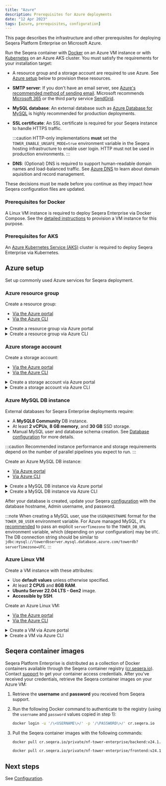 ```yaml
---
title: "Azure"
description: Prerequisites for Azure deployments
date: "12 Apr 2023"
tags: [azure, prerequisites, configuration]
---
```


This page describes the infrastructure and other prerequisites for deploying Seqera Platform Enterprise on Microsoft Azure.

Run the Seqera container with [Docker](../docker-compose) on an Azure VM instance or with [Kubernetes](../kubernetes) on an Azure AKS cluster. You must satisfy the requirements for your installation target:

- A resource group and a storage account are required to use Azure. See [Azure setup](#azure-setup) below to provision these resources.
- **SMTP server**: If you don't have an email server, see [Azure's recommended method of sending email][azure-sendmail]. Microsoft recommends [Microsoft 365][msft-365] or the third party service [SendGrid][sendgrid].
- **MySQL database**: An external database such as [Azure Database for MySQL][azure-db-create-portal] is highly recommended for production deployments.
- **SSL certificate**: An SSL certificate is required for your Seqera instance to handle HTTPS traffic.

  :::caution
  HTTP-only implementations **must** set the `TOWER_ENABLE_UNSAFE_MODE=true` environment variable in the Seqera hosting infrastructure to enable user login. HTTP must not be used in production environments.
  :::

- **DNS**: (Optional) DNS is required to support human-readable domain names and load-balanced traffic. See [Azure DNS][azure-dns] to learn about domain aquisition and record management.

These decisions must be made before you continue as they impact how Seqera configuration files are updated.

### Prerequisites for Docker

A Linux VM instance is required to deploy Seqera Enterprise via Docker Compose. See the [detailed instructions](#azure-setup) to provision a VM instance for this purpose.

### Prerequisites for AKS

An [Azure Kubernetes Service (AKS)][aks-walkthrough] cluster is required to deploy Seqera Enterprise via Kubernetes.

## Azure setup

Set up commonly used Azure services for Seqera deployment.

### Azure resource group

Create a resource group:

- [Via the Azure portal][azure-rg-portal]
- [Via the Azure CLI][azure-rg-cli]

<details>
  <summary>Create a resource group via Azure portal</summary>

1. Sign in to the [Azure portal](https://portal.azure.com).
1. Select **Resource groups**.
1. Select **Add**.
1. Enter the following values:
   - **Subscription**: Select your Azure subscription.
   - **Resource group**: Enter a new resource group name (such as `towerrg`).
   - **Region**: Select the region where your assets will exist (such as `East US`).
1. Select **Review and Create**.
1. Select **Create**.

</details>
<details>
  <summary>Create a resource group via Azure CLI</summary>

Run the `az group create` command:

```bash
az group create --name $MY_RESOURCE_GROUP_NAME --location $REGION
```

</details>

### Azure storage account

Create a storage account:

- [Via the Azure portal][azure-storage-portal]
- [Via the Azure CLI][azure-storage-cli]

<details>
  <summary>Create a storage account via Azure portal</summary>

1. Sign in to the [Azure portal](https://portal.azure.com).
1. Select **Storage accounts**.
1. Select **Create**.
1. Enter the following values:
   - **Subscription**: Select your Azure subscription.
   - **Resource group**: Enter your resource group name.
   - **Storage account name**: Enter a new storage account name (such as `towerstorage`).
   - **Region**: Select the region where your Resource Group exists (such as `East US`).
   - **Performance**: Select `Standard`.
   - **Redundancy**: Select `Geo-redundant storage (GRS)`.
1. Select **Review + create**. The default values are used in the other tabs. See [Create a storage account][azure-storage-portal] for further details on each setting.
1. Select **Create**.

</details>
<details>
  <summary>Create a storage account via Azure CLI</summary>

Run the `az storage account create` command:

```bash
az storage account create -n towerstorage -g towerrg -l eastus --sku Standard_GRS
```

</details>

### Azure MySQL DB instance

External databases for Seqera Enterprise deployments require:

- A **MySQL8 Community** DB instance.
- At least **2 vCPUs**, **8 GB memory**, and **30 GB** SSD storage.
- Manual MySQL user and database schema creation. See [Database configuration](../configuration/overview#seqera-and-redis-databases) for more details.

:::caution
Recommended instance performance and storage requirements depend on the number of parallel pipelines you expect to run.
:::

Create an Azure MySQL DB instance:

- [Via Azure portal][azure-db-create-portal]
- [Via Azure CLI][azure-db-create-cli]

<details>
  <summary>Create a MySQL DB instance via Azure portal</summary>

1. In the Azure portal, search for and select **Azure Database for MySQL servers**.
1. Select **Create**.
1. On the **Select Azure Database for MySQL deployment option** pane, select **Flexible server** as the deployment option.
1. On the **Basics** tab, enter or select the following:
   - Your **Subscription** name
   - Your **Resource group** name
   - A **Server name** such as `towerdbserver`
   - Your **Region**
   - The **Workload type**, based on your required `max_connections`
   - **High availability** — high availability is recommended for production deployments
   - **Standby availability zone** — standby server zone location
   - **MySQL version** — 8.0
   - An **Admin username** to access the server
   - A **Password** to access the server
   - Your **Compute + storage** requirements, considering the minimum performance requirements outlined above
1. Configure networking options.
1. Select **Review + create**, then **Create**.

</details>
<details>
  <summary>Create a MySQL DB instance via Azure CLI</summary>

1. Run `az mysql flexible-server create` to create your server:

   ```bash
   az mysql flexible-server create --location eastus --resource-group towerrg --name towerdbserver --admin-user username --admin-password password --sku-name Standard_B2ms --tier Burstable --public-access 0.0.0.0 --storage-size 30 --version 8.0 --high-availability ZoneRedundant --zone 1 --standby-zone 3 --storage-auto-grow Enabled --iops 500
   ```

   The `sku-name`, `tier`, `storage-size`, and `iops` values depend on your performance requirements.

1. Run `az mysql flexible-server db create` to create a database on your server:

   ```bash
   az mysql flexible-server db create --resource-group towerrg
                                   --server-name towerdbserver
                                   --database-name towerdb
   ```

</details>

After your database is created, update your Seqera [configuration](../configuration/overview#seqera-and-redis-databases) with the database hostname, Admin username, and password.

:::note
When creating a MySQL user, use the `USER@HOSTNAME` format for the `TOWER_DB_USER` environment variable. For Azure managed MySQL, it's [recommended][azure-db-config] to pass an explicit `serverTimezone` to the `TOWER_DB_URL` environment variable, which (depending on your configuration) may be `UTC`. The DB connection string should be similar to `jdbc:mysql://towerdbserver.mysql.database.azure.com/towerdb?serverTimezone=UTC`.
:::

### Azure Linux VM

Create a VM instance with these attributes:

- Use **default values** unless otherwise specified.
- At least **2 CPUS** and **8GB RAM**.
- **Ubuntu Server 22.04 LTS - Gen2** image.
- **Accessible by SSH**.

Create an Azure Linux VM:

- [Via the Azure portal][azure-linux-vm-portal]
- [Via the Azure CLI][azure-linux-vm-cli]

<details>
  <summary>Create a VM via Azure portal</summary>

1. Under **Basics**, select your **Subscription** and **Resource group**.
1. Under **Instance details**:
   - Enter a **VM name**
   - Select the same **Region** as your resource group.
   - Select the **Ubuntu Server 24.04 LTS - Gen2** image.
   - Do not set the VM as an **Azure Spot instance**.
   - Select the **Size** — B2ps v2 or higher is recommended.
1. Under **Administrator account**:
   - Select **SSH public key**
   - Enter a **username**
   - Select **Generate new key pair**
   - Enter a **Key pair name**
1. Under **Inbound port rules**:
   - Select **Allow selected ports**
   - Select **SSH (22)**, **HTTP (8000)**, **HTTP (80)**, and **HTTPS (443)** (required for SSL termination in production environments) from the dropdown
1. Select **Review + create** at the bottom of the page.
1. Review your VM details, then select **Create**.
1. When the **Generate new key pair** window opens, select **Download private key and create resource**. Your key file will be download as `myKey.pem`. Note the path to which it was downloaded.
1. On the page for your new VM, copy the **Public IP address**.

To make the VM's IP address static:

1. Enter **Public IP addresses** in the search.
1. Under **Services**, select **Public IP addresses**.
1. On the **Public IP addresses** page, select the entry containing your VM name. A page opens with that IP's details.
1. Select **Configuration** from the left-hand navigation panel.
1. Confirm that your IP address assignment is **Static**.
1. Do not add a custom DNS name label to the VM.

To allow ingress on port 8000:

1. Enter **Virtual Machines** in the search bar.
1. Under **Services**, select **Virtual machines**.
1. On the **Virtual machines** page, select your VM name to navigate to the VM details.
1. Select **Networking** from the left-hand navigation panel.
1. **Add inbound port rule** for port 8000.

To allow ingress on port 443 (required for SSL/TLS termination in production environments):

1. Enter **Virtual Machines** in the search bar.
1. Under **Services**, select **Virtual machines**.
1. On the **Virtual machines** page, select your VM name to navigate to the VM details.
1. Select **Networking** from the left-hand navigation panel.
1. **Add inbound port rule** for port 443.

Connect to the VM via SSH:

1. On a macOS or Linux machine, open a terminal and set read-only permission on the `myKey.pem` file with `chmod 400 ~/Downloads/myKey.pem`.
1. Install Docker:

   1. [Install Docker using the apt repository][docker].
   1. Confirm that Docker Compose is installed:

      ```bash
      docker compose version
      Docker Compose version v2.24.1
      ```

</details>
<details>
  <summary>Create a VM via Azure CLI</summary>

Run `az vm create`:

```bash
az vm create \
  --resource-group towerrg \
  --name towervm \
  --image Canonical:0001-com-ubuntu-minimal-jammy:minimal-22_04-lts-gen2:latest \
  --admin-username username \
  --assign-identity \
  --generate-ssh-keys \
  --public-ip-sku Standard
```

</details>

## Seqera container images

Seqera Platform Enterprise is distributed as a collection of Docker containers available through the Seqera
container registry ([cr.seqera.io](https://cr.seqera.io)). Contact [support](https://support.seqera.io) to get your container access credentials. After you've received your credentials, retrieve the Seqera container images on your Azure VM:

1. Retrieve the **username** and **password** you received from Seqera support.
1. Run the following Docker command to authenticate to the registry (using the `username` and `password` values copied in step 1):

   ```bash
   docker login -u '/\<USERNAME\>/' -p '/\PASSWORD\>/' cr.seqera.io
   ```

1. Pull the Seqera container images with the following commands:

   ```bash
   docker pull cr.seqera.io/private/nf-tower-enterprise/backend:v24.1.7

   docker pull cr.seqera.io/private/nf-tower-enterprise/frontend:v24.1.7
   ```

## Next steps

See [Configuration](../configuration/overview).

[docker]: https://docs.docker.com/engine/install/ubuntu/#install-using-the-repository
[aks-walkthrough]: https://docs.microsoft.com/en-us/azure/aks/kubernetes-walkthrough-portal
[azure-db-create-cli]: https://learn.microsoft.com/en-us/azure/mysql/flexible-server/quickstart-create-server-cli
[azure-db-create-portal]: https://learn.microsoft.com/en-us/azure/mysql/flexible-server/quickstart-create-server-portal
[azure-db-config]: https://docs.microsoft.com/en-us/azure/mysql/connect-java#prepare-a-configuration-file-to-connect-to-azure-database-for-mysql
[azure-dns]: https://docs.microsoft.com/en-us/azure/dns/dns-overview
[azure-linux-vm-cli]: https://learn.microsoft.com/en-us/azure/virtual-machines/linux/quick-create-cli#create-the-virtual-machine
[azure-linux-vm-portal]: https://learn.microsoft.com/en-us/azure/virtual-machines/linux/quick-create-portal?tabs=ubuntu
[azure-rg-cli]: https://learn.microsoft.com/en-us/azure/virtual-machines/linux/quick-create-cli#create-a-resource-group
[azure-rg-portal]: https://docs.microsoft.com/en-us/azure/azure-resource-manager/management/manage-resource-groups-portal
[azure-sendmail]: https://docs.microsoft.com/en-us/azure/virtual-network/troubleshoot-outbound-smtp-connectivity#recommended-method-of-sending-email
[azure-storage-portal]: https://learn.microsoft.com/en-ca/azure/storage/common/storage-account-create?tabs=azure-portal#create-a-storage-account-1
[azure-storage-cli]: https://learn.microsoft.com/en-us/cli/azure/storage/account?view=azure-cli-latest#az-storage-account-create
[msft-365]: https://docs.microsoft.com/en-us/exchange/mail-flow-best-practices/how-to-set-up-a-multifunction-device-or-application-to-send-email-using-microsoft-365-or-office-365
[sendgrid]: https://docs.sendgrid.com/for-developers/partners/microsoft-azure-2021
